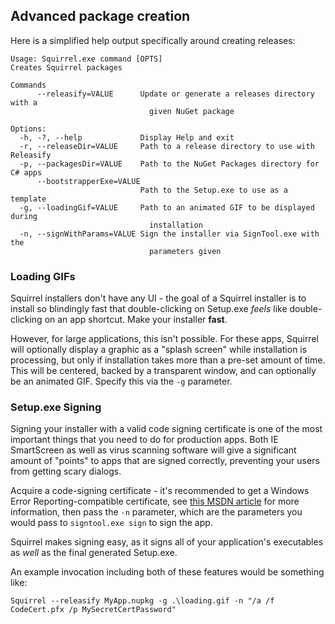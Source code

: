 ## Advanced package creation

Here is a simplified help output specifically around creating releases:

```
Usage: Squirrel.exe command [OPTS]
Creates Squirrel packages

Commands
      --releasify=VALUE      Update or generate a releases directory with a
                               given NuGet package

Options:
  -h, -?, --help             Display Help and exit
  -r, --releaseDir=VALUE     Path to a release directory to use with Releasify
  -p, --packagesDir=VALUE    Path to the NuGet Packages directory for C# apps
      --bootstrapperExe=VALUE
                             Path to the Setup.exe to use as a template
  -g, --loadingGif=VALUE     Path to an animated GIF to be displayed during
                               installation
  -n, --signWithParams=VALUE Sign the installer via SignTool.exe with the
                               parameters given
```

### Loading GIFs

Squirrel installers don't have any UI - the goal of a Squirrel installer is to install so blindingly fast that double-clicking on Setup.exe *feels* like double-clicking on an app shortcut. Make your installer **fast**.

However, for large applications, this isn't possible. For these apps, Squirrel will optionally display a graphic as a "splash screen" while installation is processing, but only if installation takes more than a pre-set amount of time. This will be centered, backed by a transparent window, and can optionally be an animated GIF. Specify this via the `-g` parameter.

### Setup.exe Signing

Signing your installer with a valid code signing certificate is one of the most important things that you need to do for production apps. Both IE SmartScreen as well as virus scanning software will give a significant amount of "points" to apps that are signed correctly, preventing your users from getting scary dialogs.

Acquire a code-signing certificate - it's recommended to get a Windows Error Reporting-compatible certificate, see [this MSDN article](http://msdn.microsoft.com/en-us/library/windows/hardware/hh801887.aspx) for more information, then pass the `-n` parameter, which are the parameters you would pass to `signtool.exe sign` to sign the app.

Squirrel makes signing easy, as it signs all of your application's executables as *well* as the final generated Setup.exe.

An example invocation including both of these features would be something like:

```
Squirrel --releasify MyApp.nupkg -g .\loading.gif -n "/a /f CodeCert.pfx /p MySecretCertPassword"
```
